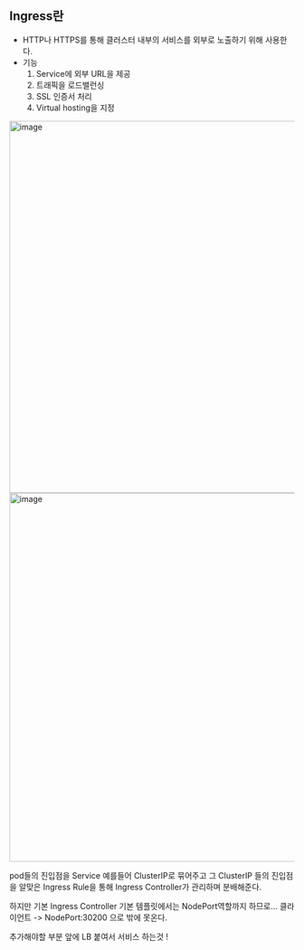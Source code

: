 ## Ingress란

- HTTP나 HTTPS를 통해 클러스터 내부의 서비스를 외부로 노출하기 위해 사용한다.
- 기능
  1. Service에 외부 URL을 제공
  2. 트래픽을 로드밸런싱
  3. SSL 인증서 처리
  4. Virtual hosting을 지정

<img width="658" alt="image" src="https://github.com/sm55555/k8s/assets/38831314/86b9cd9a-156a-47c7-971a-479ee85bd761">

<img width="652" alt="image" src="https://github.com/sm55555/k8s/assets/38831314/a3abd296-b10e-46e4-954b-f335ee6254d8">


pod들의 진입점을 Service 예를들어 ClusterIP로 묶어주고 그 ClusterIP 들의 진입점을 알맞은 Ingress Rule을 통해 Ingress Controller가 관리하며 분배해준다.

하지만 기본 Ingress Controller 기본 템플릿에서는 NodePort역할까지 하므로... 클라이언트 -> NodePort:30200 으로 밖에 못온다.

추가해야할 부분 앞에 LB 붙여서 서비스 하는것 !
